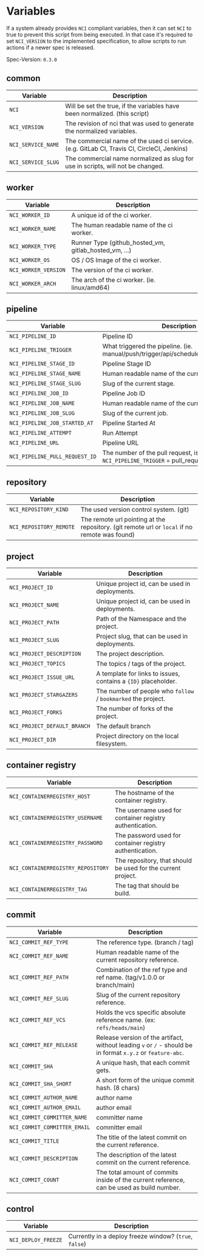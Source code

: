 # Variables

If a system already provides `NCI` compliant variables, then it can set `NCI` to true to prevent this script from being executed.
In that case it's required to set `NCI_VERSION` to the implemented specification, to allow scripts to run actions if a newer spec is released.

Spec-Version: `0.3.0`

## common

| Variable           | Description                                                                                |
|--------------------|--------------------------------------------------------------------------------------------|
| `NCI`              | Will be set the true, if the variables have been normalized. (this script)                 |
| `NCI_VERSION`      | The revision of nci that was used to generate the normalized variables.                    |
| `NCI_SERVICE_NAME` | The commercial name of the used ci service. (e.g. GitLab CI, Travis CI, CircleCI, Jenkins) |
| `NCI_SERVICE_SLUG` | The commercial name normalized as slug for use in scripts, will not be changed.            |

## worker

| Variable             | Description                                           |
|----------------------|-------------------------------------------------------|
| `NCI_WORKER_ID`      | A unique id of the ci worker.                         |
| `NCI_WORKER_NAME`    | The human readable name of the ci worker.             |
| `NCI_WORKER_TYPE`    | Runner Type (github_hosted_vm, gitlab_hosted_vm, ...) |
| `NCI_WORKER_OS`      | OS / OS Image of the ci worker.                       |
| `NCI_WORKER_VERSION` | The version of the ci worker.                         |
| `NCI_WORKER_ARCH`    | The arch of the ci worker. (ie. linux/amd64)          |

## pipeline

| Variable                       | Description                                                                               |
|--------------------------------|-------------------------------------------------------------------------------------------|
| `NCI_PIPELINE_ID`              | Pipeline ID                                                                               |
| `NCI_PIPELINE_TRIGGER`         | What triggered the pipeline. (ie. manual/push/trigger/api/schedule/pull_request/build)    |
| `NCI_PIPELINE_STAGE_ID`        | Pipeline Stage ID                                                                         |
| `NCI_PIPELINE_STAGE_NAME`      | Human readable name of the current stage.                                                 |
| `NCI_PIPELINE_STAGE_SLUG`      | Slug of the current stage.                                                                |
| `NCI_PIPELINE_JOB_ID`          | Pipeline Job ID                                                                           |
| `NCI_PIPELINE_JOB_NAME`        | Human readable name of the current job.                                                   |
| `NCI_PIPELINE_JOB_SLUG`        | Slug of the current job.                                                                  |
| `NCI_PIPELINE_JOB_STARTED_AT`  | Pipeline Started At                                                                       |
| `NCI_PIPELINE_ATTEMPT`         | Run Attempt                                                                               |
| `NCI_PIPELINE_URL`             | Pipeline URL                                                                              |
| `NCI_PIPELINE_PULL_REQUEST_ID` | The number of the pull request, is only present if `NCI_PIPELINE_TRIGGER` = pull_request. |

## repository

| Variable                             | Description                                                                                                 |
|--------------------------------------|-------------------------------------------------------------------------------------------------------------|
| `NCI_REPOSITORY_KIND`                | The used version control system. (git)                                                                      |
| `NCI_REPOSITORY_REMOTE`              | The remote url pointing at the repository. (git remote url or `local` if no remote was found)               |

## project

| Variable                     | Description                                                    |
|------------------------------|----------------------------------------------------------------|
| `NCI_PROJECT_ID`             | Unique project id, can be used in deployments.                 |
| `NCI_PROJECT_NAME`           | Unique project id, can be used in deployments.                 |
| `NCI_PROJECT_PATH`           | Path of the Namespace and the project.                         |
| `NCI_PROJECT_SLUG`           | Project slug, that can be used in deployments.                 |
| `NCI_PROJECT_DESCRIPTION`    | The project description.                                       |
| `NCI_PROJECT_TOPICS`         | The topics / tags of the project.                              |
| `NCI_PROJECT_ISSUE_URL`      | A template for links to issues, contains a `{ID}` placeholder. |
| `NCI_PROJECT_STARGAZERS`     | The number of people who `follow` / `bookmarked` the project.  |
| `NCI_PROJECT_FORKS`          | The number of forks of the project.                            |
| `NCI_PROJECT_DEFAULT_BRANCH` | The default branch                                             |
| `NCI_PROJECT_DIR`            | Project directory on the local filesystem.                     |

## container registry

| Variable                           | Description                                                  |
|------------------------------------|--------------------------------------------------------------|
| `NCI_CONTAINERREGISTRY_HOST`       | The hostname of the container registry.                      |
| `NCI_CONTAINERREGISTRY_USERNAME`   | The username used for container registry authentication.     |
| `NCI_CONTAINERREGISTRY_PASSWORD`   | The password used for container registry authentication.     |
| `NCI_CONTAINERREGISTRY_REPOSITORY` | The repository, that should be used for the current project. |
| `NCI_CONTAINERREGISTRY_TAG`        | The tag that should be build.                                |

## commit

| Variable                             | Description                                                                                                 |
|--------------------------------------|-------------------------------------------------------------------------------------------------------------|
| `NCI_COMMIT_REF_TYPE`                | The reference type. (branch / tag)                                                                          |
| `NCI_COMMIT_REF_NAME`                | Human readable name of the current repository reference.                                                    |
| `NCI_COMMIT_REF_PATH`                | Combination of the ref type and ref name. (tag/v1.0.0 or branch/main)                                       |
| `NCI_COMMIT_REF_SLUG`                | Slug of the current repository reference.                                                                   |
| `NCI_COMMIT_REF_VCS`                 | Holds the vcs specific absolute reference name. (ex: `refs/heads/main`)                                     |
| `NCI_COMMIT_REF_RELEASE`             | Release version of the artifact, without leading `v` or `/` - should be in format `x.y.z` or `feature-abc`. |
| `NCI_COMMIT_SHA`                     | A unique hash, that each commit gets.                                                                       |
| `NCI_COMMIT_SHA_SHORT`               | A short form of the unique commit hash. (8 chars)                                                           |
| `NCI_COMMIT_AUTHOR_NAME`             | author name                                                                                                 |
| `NCI_COMMIT_AUTHOR_EMAIL`            | author email                                                                                                |
| `NCI_COMMIT_COMMITTER_NAME`          | committer name                                                                                              |
| `NCI_COMMIT_COMMITTER_EMAIL`         | committer email                                                                                             |
| `NCI_COMMIT_TITLE`                   | The title of the latest commit on the current reference.                                                    |
| `NCI_COMMIT_DESCRIPTION`             | The description of the latest commit on the current reference.                                              |
| `NCI_COMMIT_COUNT`                   | The total amount of commits inside of the current reference, can be used as build number.                   |

## control

| Variable            | Description                                            |
|---------------------|--------------------------------------------------------|
| `NCI_DEPLOY_FREEZE` | Currently in a deploy freeze window? (`true`, `false`) |
